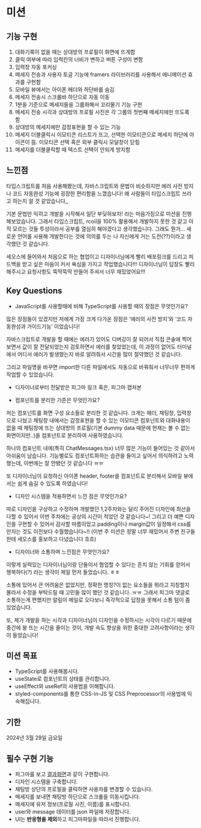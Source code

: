 
# 미션

## 기능 구현

1. 대화기록이 없을 때는 상대방의 프로필이 화면에 뜨게함
2. 클릭 여부에 따라 입력칸의 너비가 변하고 버튼 구성이 변함 
3. 입력창 자동 포커싱
4. 메세지 전송과 사용자 토글 기능에 framers 라이브러리를 사용해서 애니메이션 효과를 구현함
5. 모바일 뷰에서는 아이폰 헤더와 하단바를 숨김
6. 메세지 전송시 스크롤바 하단으로 자동 이동
7. 1분을 기준으로 메세지들을 그룹화해서 꼬리물기 기능 구현
8. 메세지 전송 시각과 상대방의 프로필 사진은 각 그룹의 첫번째 메세지에만 뜨도록 함
9. 상대방의 메세지에만 감정표현을 할 수 있는 기능
10. 메세지 더블클릭시 이모티콘 리스트가 뜨고, 선택한 이모티콘으로 메세지 하단에 아이콘이 뜸. 이모티콘 선택 혹은 외부 클릭시 모달창이 닫힘
10. 메세지를 더블클릭할 때 텍스트 선택이 안되게 방지함

## 느낀점

타입스크립트를 처음 사용해봤는데, 자바스크립트와 문법이 비슷하지만 에러 사전 방지나 코드 자동완성 기능에 굉장한 편리함을 느꼈습니다! 왜 사람들이 타입스크립트 쓰라고 하는지 알 것 같았습니다,,

기본 문법만 익히고 개발을 시작해서 일단 부딪혀보자! 라는 마음가짐으로 미션을 진행해보았습니다. 그래서 타입스크립트, rcoil을 100% 활용해서 개발하지 못한 것 같고 아직 모르는 것들 투성이라서 공부를 열심히 해야겠다고 생각했습니다. 그래도 뭔가… 새로운 언어를 사용해 개발한다는 것에 의의를 두는 나 자신에게 거는 도전(??)이라고 생각했던 것 같습니다.

세오스에 들어와서 처음으로 하는 협업이고 디자이너님에게 빨리 배포링크를 드리고 피드백을 받고 싶은 마음이 커서 욕심을 가지고 작업했습니다!!! 디자이너님이 답장도 빨리 해주시고 요청사항도 뚝딱뚝딱 만들어 주셔서 너무 재밌었어요!!!


## Key Questions

- JavaScript를 사용할때에 비해 TypeScript를 사용할 때의 장점은 무엇인가요?

많은 장점들이 있겠지만 저에게 가장 크게 다가온 장점은 ‘에러의 사전 방지’와 ‘코드 자동완성과 가이드기능’ 이었습니다! 

자바스크립트로 개발을 할 때에는 에러가 있어도 디버깅이 잘 되어서 직접 콘솔에 찍어보면서 값이 잘 전달되었는지 검토하면서 에러를 찾았었는데, 이 과정이 없어도 터미널에서 어디서 에러가 발생했는지  바로 알려줘서 시간을 많이 절약했던 것 같습니다.

그리고 파일명을 바꾸면 import한 다른 파일에서도 자동으로 바꿔줘서 너무너무 편하게 작업할 수 있었습니다.

- 디자이너로부터 전달받은 피그마 링크 혹은, 피그마 캡처본


- 컴포넌트를 분리한 기준은 무엇인가요?

저는 컴포넌트를 화면 구성 요소들로 분리한 것 같습니다.
크게는 헤더, 채팅창, 입력창으로 나눴고
채팅창 내에서는 감정표현을 할 수 있는 이모티콘 컴포넌트와 대화내용이 없을 때 채팅창에 뜨는 상대방의 프로필(기본 dummy data 때문에 현재는 볼 수 없는 화면이지만..)을 컴포넌트로 분리하여 사용하였습니다.

하나의 컴포넌트 내에(특히 ChatMessages.tsx) 너무 많은 기능이 들어있는 것 같아서 아쉬움이 남습니다. 기능별로도 컴포넌트화하는 습관을 들이고 싶어서 의식하려고 노력했는데, 이번에는 잘 안됐던 것 같습니다 ㅠㅠ 
 
또 디자이너님이 요청하신 아이폰 header, footer을 컴포넌트로 분리해서 모바일 뷰에서는 쉽게 숨길 수 있도록 하였습니다!

- 디자인 시스템을 적용하면서 느낀 점은 무엇인가요?

따로 디자인을 구상하고 수정하며 개발했던 1,2주차와는 달리 주어진 디자인에 최선을 다할 수 있어서 이번 주차에는 공상의 시간이 적었던 것 같습니다~! 
그리고 더 예쁜 디자인을 구현할 수 있어서 감사할 따름이었고 padding이나 margin값이 일정해서 css를 만지는 것도 이전보다 수월했습니다~!!
(이번 주 미션은 정말 너무 재밌어서 주변 친구들한테 세오스를 홍보하고 다녔습니다 흐흐)

- 디자이너와 소통하며 느낀점은 무엇인가요?

이렇게 실력있는 디자이너님이랑 단둘이서 협업할 수 있다는 흔치 않는 기회를 얻어서 행복하다(?) 라는 생각이 제일 먼저 들었습니다. ㅎㅎ

소통에 있어서 큰 어려움은 없었지만, 정확한 명칭?이 없는 요소들을 뭐라고 지칭할지 몰라서 수정을 부탁드릴 때 고민들 많이 했던 것 같습니다..ㅠㅠ 그래서 피그마 댓글로 소통하는게 편했지만 알림이 메일로 오다보니 즉각적으로 답장을 못해서 소통 텀이 좀 있었습니다.

또, 제가 개발을 하는 시각과 디자이너님이 디자인을 수정하시는 시각이 다르기 때문에 중간에 붕 뜨는 시간을 줄이는 것이, 개발 속도 향상을 위한 중대한 고려사항이라는 생각이 들었습니다!

## 미션 목표

- TypeScript를 사용해봅시다.
- useState로 컴포넌트의 상태를 관리합니다.
- useEffect와 useRef의 사용법을 이해합니다.
- styled-components를 통한 CSS-in-JS 및 CSS Preprocessor의 사용법에 익숙해집니다.

## 기한

2024년 3월 29일 금요일

## 필수 구현 기능

- 피그마를 보고 [결과화면](https://3th-fb-messenger.netlify.app)과 같이 구현합니다.
- 디자인 시스템을 구축합니다.
- 채팅방 상단의 프로필을 클릭하면 사용자를 변경할 수 있습니다.
- 메세지를 보내면 채팅방 하단으로 스크롤을 이동시킵니다.
- 메세지에 유저 정보(프로필 사진, 이름)를 표시합니다.
- user와 message 데이터를 json 파일에 저장합니다.
- UI는 **반응형을 제외**하고 피그마파일을 따라서 진행합니다.